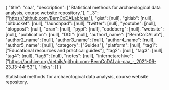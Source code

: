 {
  "title": "caa",
  "description": ["Statistical methods for archaeological data analysis, course website repository."],
  "...3": ["https://github.com/BernCoDALab/caa"],
  "gist": [null],
  "gitlab": [null],
  "bitbucket": [null],
  "launchpad": [null],
  "twitter": [null],
  "youtube": [null],
  "blogpost": [null],
  "cran": [null],
  "pypi": [null],
  "codeberg": [null],
  "website": [null],
  "publication": [null],
  "DOI": [null],
  "author1_name": ["BernCoDALab"],
  "author2_name": [null],
  "author3_name": [null],
  "author4_name": [null],
  "author5_name": [null],
  "category": ["Guides"],
  "platform": [null],
  "tag1": ["Educational resources and practical guides"],
  "tag2": [null],
  "tag3": [null],
  "tag4": [null],
  "tag5": [null],
  "notes": [null],
  "internetarchive": ["https://archive.org/details/github.com-BernCoDALab-caa_-_2021-06-23_13-44-53"],
  "links": []
}

<!-- Generated by csv2md.R – do not edit by hand -->

Statistical methods for archaeological data analysis, course website repository.